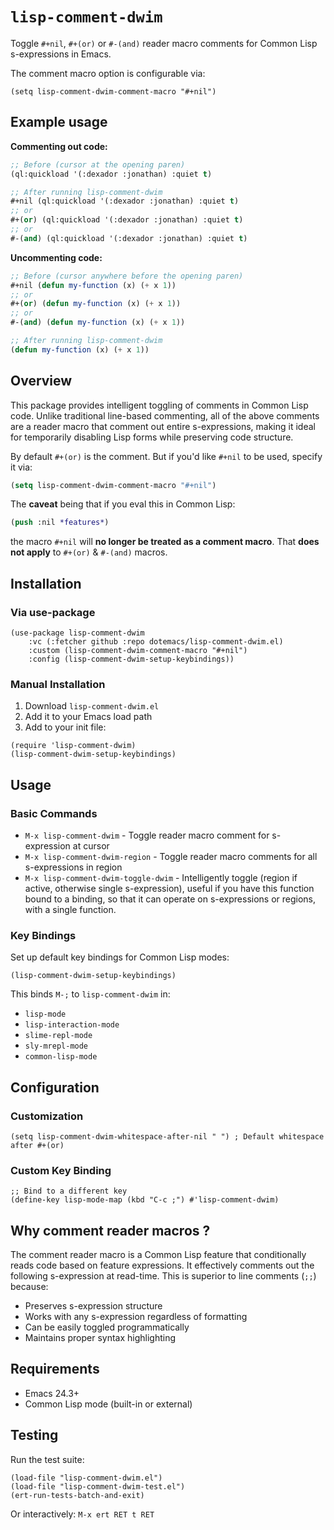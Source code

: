 # `lisp-comment-dwim`

Toggle `#+nil`, `#+(or)` or `#-(and)` reader macro comments for Common
Lisp s-expressions in Emacs.

The comment macro option is configurable via:

```emacs-lisp
(setq lisp-comment-dwim-comment-macro "#+nil")
```

## Example usage

**Commenting out code:**
```lisp
;; Before (cursor at the opening paren)
(ql:quickload '(:dexador :jonathan) :quiet t)

;; After running lisp-comment-dwim
#+nil (ql:quickload '(:dexador :jonathan) :quiet t)
;; or
#+(or) (ql:quickload '(:dexador :jonathan) :quiet t)
;; or
#-(and) (ql:quickload '(:dexador :jonathan) :quiet t)
```
**Uncommenting code:**
```lisp
;; Before (cursor anywhere before the opening paren)
#+nil (defun my-function (x) (+ x 1))
;; or
#+(or) (defun my-function (x) (+ x 1))
;; or
#-(and) (defun my-function (x) (+ x 1))

;; After running lisp-comment-dwim
(defun my-function (x) (+ x 1))
```

## Overview

This package provides intelligent toggling of comments in Common Lisp
code. Unlike traditional line-based commenting, all of the above
comments are a reader macro that comment out entire s-expressions,
making it ideal for temporarily disabling Lisp forms while preserving
code structure.

By default `#+(or)` is the comment. But if you'd like `#+nil` to be
used, specify it via:

```lisp
(setq lisp-comment-dwim-comment-macro "#+nil")
```

The **caveat** being that if you eval this in Common Lisp:

```lisp
(push :nil *features*)
```

the macro `#+nil` will **no longer be treated as a comment
macro**. That **does not apply** to `#+(or)` & `#-(and)` macros.


## Installation

### Via use-package

```elisp
(use-package lisp-comment-dwim
    :vc (:fetcher github :repo dotemacs/lisp-comment-dwim.el)
    :custom (lisp-comment-dwim-comment-macro "#+nil")
    :config (lisp-comment-dwim-setup-keybindings))
```

### Manual Installation

1. Download `lisp-comment-dwim.el`
2. Add it to your Emacs load path
3. Add to your init file:

```elisp
(require 'lisp-comment-dwim)
(lisp-comment-dwim-setup-keybindings)
```

## Usage

### Basic Commands

- `M-x lisp-comment-dwim` - Toggle reader macro comment for
  s-expression at cursor
- `M-x lisp-comment-dwim-region` - Toggle reader macro comments for
  all s-expressions in region
- `M-x lisp-comment-dwim-toggle-dwim` - Intelligently toggle (region
  if active, otherwise single s-expression), useful if you have this
  function bound to a binding, so that it can operate on s-expressions
  or regions, with a single function.

### Key Bindings

Set up default key bindings for Common Lisp modes:

```elisp
(lisp-comment-dwim-setup-keybindings)
```

This binds `M-;` to `lisp-comment-dwim` in:
- `lisp-mode`
- `lisp-interaction-mode`
- `slime-repl-mode`
- `sly-mrepl-mode`
- `common-lisp-mode`


## Configuration

### Customization

```elisp
(setq lisp-comment-dwim-whitespace-after-nil " ") ; Default whitespace after #+(or)
```

### Custom Key Binding

```elisp
;; Bind to a different key
(define-key lisp-mode-map (kbd "C-c ;") #'lisp-comment-dwim)
```

## Why comment reader macros ?

The comment reader macro is a Common Lisp feature that conditionally
reads code based on feature expressions. It effectively comments out
the following s-expression at read-time. This is superior to line
comments (`;;`) because:

- Preserves s-expression structure
- Works with any s-expression regardless of formatting
- Can be easily toggled programmatically
- Maintains proper syntax highlighting

## Requirements

- Emacs 24.3+
- Common Lisp mode (built-in or external)

## Testing

Run the test suite:

```elisp
(load-file "lisp-comment-dwim.el")
(load-file "lisp-comment-dwim-test.el")
(ert-run-tests-batch-and-exit)
```

Or interactively: `M-x ert RET t RET`
